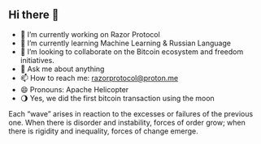 ## Hi there 👋

- 🔭 I’m currently working on Razor Protocol
- 🌱 I’m currently learning Machine Learning & Russian Language
- 👯 I’m looking to collaborate on the Bitcoin ecosystem and freedom initiatives.
- 💬 Ask me about anything
- 📫 How to reach me: razorprotocol@proton.me
- 😄 Pronouns: Apache Helicopter
- 🌖 Yes, we did the first bitcoin transaction using the moon

Each “wave” arises in reaction to the excesses or failures of the previous one. When there is disorder and instability, forces of order grow; when there is rigidity and inequality, forces of change emerge.


